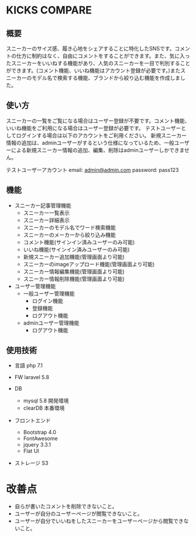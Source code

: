 # KICKS COMPARE

## 概要
 スニーカーのサイズ感、履き心地をシェアすることに特化したSNSです。コメントの仕方に制約はなく、自由にコメントをすることができます。また、気に入ったスニーカーをいいねする機能があり、人気のスニーカーを一目で判別することができます。(コメント機能、いいね機能はアカウント登録が必要です。)またスニーカーのモデル名で検索する機能、ブランドから絞り込む機能を作成しました。

 ## 使い方
 スニーカーの一覧をご覧になる場合はユーザー登録が不要です。コメント機能、いいね機能をご利用になる場合はユーザー登録が必要です。
 テストユーザーとしてログインする場合は以下のアカウントをご利用ください。
 新規スニーカー情報の追加は、adminユーザーがするという仕様になっているため、一般ユーザーによる新規スニーカー情報の追加、編集、削除はadminユーザーしかできません。

 テストユーザーアカウント
 email: admin@admin.com
 password: pass123


## 機能
* スニーカー記事管理機能
    * スニーカー一覧表示
    * スニーカー詳細表示
    * スニーカーのモデル名でワード検索機能
    * スニーカーのメーカーから絞り込み機能
    * コメント機能(サインイン済みユーザーのみ可能)
    * いいね機能(サインイン済みユーザーのみ可能)
    * 新規スニーカー追加機能(管理画面より可能)
    * スニーカーのimageアップロード機能(管理画面より可能)
    * スニーカー情報編集機能(管理画面より可能)
    * スニーカー情報削除機能(管理画面より可能)
* ユーザー管理機能
    * 一般ユーザー管理機能
        * ログイン機能
        * 登録機能
        * ログアウト機能
    * adminユーザー管理機能
        * ログアウト機能


## 使用技術
* 言語
    php 7.1
* FW
    laravel 5.8
* DB
    * mysql 5.8 開発環境
    * clearDB    本番環境


* フロントエンド
    * Bootstrap 4.0
    * FontAwesome
    * jquery 3.3.1
    * Flat UI

* ストレージ
    S3

# 改善点
* 自らが書いたコメントを削除できないこと。
* ユーザーが自分のユーザーページが閲覧できないこと。
* ユーザーが自分でいいねをしたスニーカーをユーザーページから閲覧できないこと。

